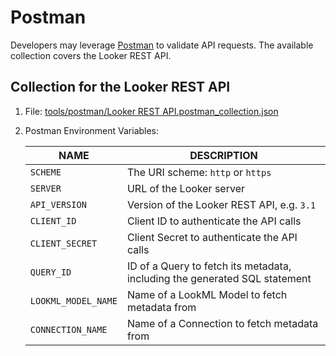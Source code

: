 # Postman

Developers may leverage [Postman](https://www.postman.com/) to validate API
requests. The available collection covers the Looker REST API.  

## Collection for the Looker REST API

1. File: [tools/postman/Looker REST API.postman_collection.json](../../tools/postman/Looker%20REST%20API.postman_collection.json)

1. Postman Environment Variables:

   | NAME                | DESCRIPTION                                                                |
   | ------------------- | -------------------------------------------------------------------------- |
   | `SCHEME`            | The URI scheme: `http` or `https`                                          |
   | `SERVER`            | URL of the Looker server                                                   |
   | `API_VERSION`       | Version of the Looker REST API, e.g. `3.1`                                 |
   | `CLIENT_ID`         | Client ID to authenticate the API calls                                    |
   | `CLIENT_SECRET`     | Client Secret to authenticate the API calls                                |
   | `QUERY_ID`          | ID of a Query to fetch its metadata, including the generated SQL statement |
   | `LOOKML_MODEL_NAME` | Name of a LookML Model to fetch metadata from                              |
   | `CONNECTION_NAME`   | Name of a Connection to fetch metadata from                                |
